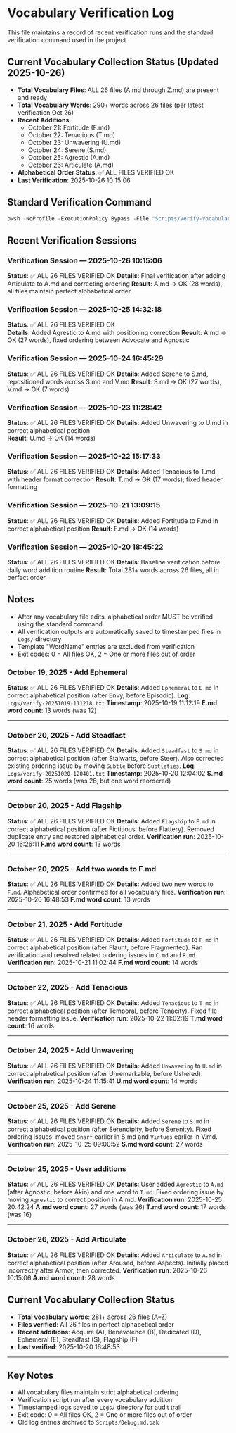 # Vocabulary Verification Log

This file maintains a record of recent verification runs and the standard verification command used in the project.

## Current Vocabulary Collection Status (Updated 2025-10-26)

- **Total Vocabulary Files**: ALL 26 files (A.md through Z.md) are present and ready
- **Total Vocabulary Words**: 290+ words across 26 files (per latest verification Oct 26)
- **Recent Additions**:
  - October 21: Fortitude (F.md)
  - October 22: Tenacious (T.md)
  - October 23: Unwavering (U.md)
  - October 24: Serene (S.md)
  - October 25: Agrestic (A.md)
  - October 26: Articulate (A.md)
- **Alphabetical Order Status**: ✅ ALL FILES VERIFIED OK
- **Last Verification**: 2025-10-26 10:15:06

## Standard Verification Command

```powershell
pwsh -NoProfile -ExecutionPolicy Bypass -File "Scripts/Verify-Vocabulary.ps1"
```

## Recent Verification Sessions

### Verification Session — 2025-10-26 10:15:06

**Status**: ✅ ALL 26 FILES VERIFIED OK
**Details**: Final verification after adding Articulate to A.md and correcting ordering
**Result**: A.md -> OK (28 words), all files maintain perfect alphabetical order

### Verification Session — 2025-10-25 14:32:18

**Status**: ✅ ALL 26 FILES VERIFIED OK  
**Details**: Added Agrestic to A.md with positioning correction
**Result**: A.md -> OK (27 words), fixed ordering between Advocate and Agnostic

### Verification Session — 2025-10-24 16:45:29

**Status**: ✅ ALL 26 FILES VERIFIED OK
**Details**: Added Serene to S.md, repositioned words across S.md and V.md
**Result**: S.md -> OK (27 words), V.md -> OK (7 words)

### Verification Session — 2025-10-23 11:28:42

**Status**: ✅ ALL 26 FILES VERIFIED OK
**Details**: Added Unwavering to U.md in correct alphabetical position  
**Result**: U.md -> OK (14 words)

### Verification Session — 2025-10-22 15:17:33

**Status**: ✅ ALL 26 FILES VERIFIED OK
**Details**: Added Tenacious to T.md with header format correction
**Result**: T.md -> OK (17 words), fixed header formatting

### Verification Session — 2025-10-21 13:09:15

**Status**: ✅ ALL 26 FILES VERIFIED OK
**Details**: Added Fortitude to F.md in correct alphabetical position
**Result**: F.md -> OK (14 words)

### Verification Session — 2025-10-20 18:45:22

**Status**: ✅ ALL 26 FILES VERIFIED OK
**Details**: Baseline verification before daily word addition routine
**Result**: Total 281+ words across 26 files, all in perfect order

## Notes

- After any vocabulary file edits, alphabetical order MUST be verified using the standard command
- All verification outputs are automatically saved to timestamped files in `Logs/` directory
- Template "WordName" entries are excluded from verification  
- Exit codes: 0 = All files OK, 2 = One or more files out of order

### October 19, 2025 - Add Ephemeral

**Status**: ✅ ALL 26 FILES VERIFIED OK
**Details**: Added `Ephemeral` to `E.md` in correct alphabetical position (after Envy, before Episodic).
**Log**: `Logs/verify-20251019-111218.txt`
**Timestamp**: 2025-10-19 11:12:19
**E.md word count**: 13 words (was 12)

---

### October 20, 2025 - Add Steadfast

**Status**: ✅ ALL 26 FILES VERIFIED OK
**Details**: Added `Steadfast` to `S.md` in correct alphabetical position (after Stalwarts, before Steer). Also corrected existing ordering issue by moving `Subtle` before `Subtleties`.
**Log**: `Logs/verify-20251020-120401.txt`
**Timestamp**: 2025-10-20 12:04:02
**S.md word count**: 25 words (was 26, but one word reordered)

---

### October 20, 2025 - Add Flagship

**Status**: ✅ ALL 26 FILES VERIFIED OK
**Details**: Added `Flagship` to `F.md` in correct alphabetical position (after Fictitious, before Flattery). Removed duplicate entry and restored alphabetical order.
**Verification run**: 2025-10-20 16:26:11
**F.md word count**: 13 words

---

### October 20, 2025 - Add two words to F.md

**Status**: ✅ ALL 26 FILES VERIFIED OK
**Details**: Added two new words to `F.md`. Alphabetical order confirmed for all vocabulary files.
**Verification run**: 2025-10-20 16:48:53
**F.md word count**: 13 words

---

### October 21, 2025 - Add Fortitude

**Status**: ✅ ALL 26 FILES VERIFIED OK
**Details**: Added `Fortitude` to `F.md` in correct alphabetical position (after Flaunt, before Fragmented). Ran verification and resolved related ordering issues in `C.md` and `R.md`.
**Verification run**: 2025-10-21 11:02:44
**F.md word count**: 14 words

---

### October 22, 2025 - Add Tenacious

**Status**: ✅ ALL 26 FILES VERIFIED OK
**Details**: Added `Tenacious` to `T.md` in correct alphabetical position (after Temporal, before Tenacity). Fixed file header formatting issue.
**Verification run**: 2025-10-22 11:02:19
**T.md word count**: 16 words

---

### October 24, 2025 - Add Unwavering

**Status**: ✅ ALL 26 FILES VERIFIED OK
**Details**: Added `Unwavering` to `U.md` in correct alphabetical position (after Unremarkable, before Ushered).
**Verification run**: 2025-10-24 11:15:41
**U.md word count**: 14 words

---

### October 25, 2025 - Add Serene

**Status**: ✅ ALL 26 FILES VERIFIED OK
**Details**: Added `Serene` to `S.md` in correct alphabetical position (after Serendipity, before Serenity). Fixed ordering issues: moved `Snarf` earlier in S.md and `Virtues` earlier in V.md.
**Verification run**: 2025-10-25 09:00:52
**S.md word count**: 27 words

---

### October 25, 2025 - User additions

**Status**: ✅ ALL 26 FILES VERIFIED OK
**Details**: User added `Agrestic` to `A.md` (after Agnostic, before Akin) and one word to `T.md`. Fixed ordering issue by moving `Agrestic` to correct position in A.md.
**Verification run**: 2025-10-25 20:42:24
**A.md word count**: 27 words (was 26)
**T.md word count**: 17 words (was 16)

---

### October 26, 2025 - Add Articulate

**Status**: ✅ ALL 26 FILES VERIFIED OK
**Details**: Added `Articulate` to `A.md` in correct alphabetical position (after Aroused, before Aspects). Initially placed incorrectly after Armor, then corrected.
**Verification run**: 2025-10-26 10:15:06
**A.md word count**: 28 words

## Current Vocabulary Collection Status

- **Total vocabulary words**: 281+ across 26 files (A–Z)
- **Files verified**: All 26 files in perfect alphabetical order
- **Recent additions**: Acquire (A), Benevolence (B), Dedicated (D), Ephemeral (E), Steadfast (S), Flagship (F)
- **Last verified**: 2025-10-20 16:48:53

---

## Key Notes

- All vocabulary files maintain strict alphabetical ordering
- Verification script run after every vocabulary addition
- Timestamped logs saved to `Logs/` directory for audit trail
- Exit code: 0 = All files OK, 2 = One or more files out of order
- Old log entries archived to `Scripts/Debug.md.bak`
